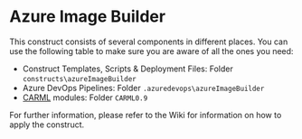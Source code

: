# Azure Image Builder

This construct consists of several components in different places. You can use the following table to make sure you are aware of all the ones you need:

- Construct Templates, Scripts & Deployment Files: Folder `constructs\azureImageBuilder`
- Azure DevOps Pipelines: Folder  `.azuredevops\azureImageBuilder`
- [CARML](https://aka.ms/CARML) modules: Folder `CARML0.9`

For further information, please refer to the Wiki for information on how to apply the construct.
